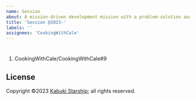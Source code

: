 ```yaml
---
name: Session
about: A mission-driven development mission with a problem-solution analysis
title: 'Session @2023-'
labels: ''
assignees: 'CookingWithCale'
---
```

#

1. CookingWithCale/CookingWithCale#9

## License

Copyright ©2023 [Kabuki Starship](https://kabukistarship.com); all rights reserved.
